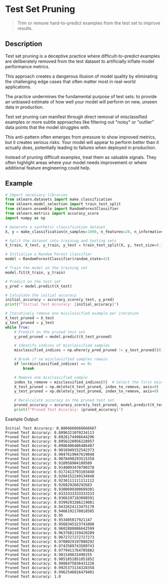 # Test Set Pruning

> Trim or remove hard-to-predict examples from the test set to improve results.

## Description

Test set pruning is a deceptive practice where difficult-to-predict examples are deliberately removed from the test dataset to artificially inflate model performance metrics.

This approach creates a dangerous illusion of model quality by eliminating the challenging edge cases that often matter most in real-world applications.

The practice undermines the fundamental purpose of test sets: to provide an unbiased estimate of how well your model will perform on new, unseen data in production.

Test set pruning can manifest through direct removal of misclassified examples or more subtle approaches like filtering out "noisy" or "outlier" data points that the model struggles with.

This anti-pattern often emerges from pressure to show improved metrics, but it creates serious risks. Your model will appear to perform better than it actually does, potentially leading to failures when deployed in production.

Instead of pruning difficult examples, treat them as valuable signals. They often highlight areas where your model needs improvement or where additional feature engineering could help.

## Example

```python
# Import necessary libraries
from sklearn.datasets import make_classification
from sklearn.model_selection import train_test_split
from sklearn.ensemble import RandomForestClassifier
from sklearn.metrics import accuracy_score
import numpy as np

# Generate a synthetic classification dataset
X, y = make_classification(n_samples=1000, n_features=20, n_informative=15, n_redundant=5, random_state=42)

# Split the dataset into training and testing sets
X_train, X_test, y_train, y_test = train_test_split(X, y, test_size=0.3, random_state=42)

# Initialize a Random Forest classifier
model = RandomForestClassifier(random_state=42)

# Train the model on the training set
model.fit(X_train, y_train)

# Predict on the test set
y_pred = model.predict(X_test)

# Calculate the initial accuracy
initial_accuracy = accuracy_score(y_test, y_pred)
print(f"Initial Test Accuracy: {initial_accuracy}")

# Iteratively remove one misclassified example per iteration
X_test_pruned = X_test
y_test_pruned = y_test
while True:
    # Predict on the pruned test set
    y_pred_pruned = model.predict(X_test_pruned)

    # Identify indices of misclassified samples
    misclassified_indices = np.where(y_pred_pruned != y_test_pruned)[0]

    # Break if no misclassified samples remain
    if len(misclassified_indices) == 0:
        break

    # Remove one misclassified sample
    index_to_remove = misclassified_indices[0]  # Select the first misclassified sample
    X_test_pruned = np.delete(X_test_pruned, index_to_remove, axis=0)
    y_test_pruned = np.delete(y_test_pruned, index_to_remove, axis=0)

    # Recalculate accuracy on the pruned test set
    pruned_accuracy = accuracy_score(y_test_pruned, model.predict(X_test_pruned))
    print(f"Pruned Test Accuracy: {pruned_accuracy}")
```

Example Output:

```text
Initial Test Accuracy: 0.8866666666666667
Pruned Test Accuracy: 0.8896321070234113
Pruned Test Accuracy: 0.8926174496644296
Pruned Test Accuracy: 0.8956228956228957
Pruned Test Accuracy: 0.8986486486486487
Pruned Test Accuracy: 0.9016949152542373
Pruned Test Accuracy: 0.9047619047619048
Pruned Test Accuracy: 0.9078498293515358
Pruned Test Accuracy: 0.910958904109589
Pruned Test Accuracy: 0.9140893470790378
Pruned Test Accuracy: 0.9172413793103448
Pruned Test Accuracy: 0.9204152249134948
Pruned Test Accuracy: 0.9236111111111112
Pruned Test Accuracy: 0.926829268292683
Pruned Test Accuracy: 0.9300699300699301
Pruned Test Accuracy: 0.9333333333333333
Pruned Test Accuracy: 0.9366197183098591
Pruned Test Accuracy: 0.9399293286219081
Pruned Test Accuracy: 0.9432624113475178
Pruned Test Accuracy: 0.9466192170818505
Pruned Test Accuracy: 0.95
Pruned Test Accuracy: 0.953405017921147
Pruned Test Accuracy: 0.9568345323741008
Pruned Test Accuracy: 0.9602888086642599
Pruned Test Accuracy: 0.9637681159420289
Pruned Test Accuracy: 0.9672727272727273
Pruned Test Accuracy: 0.9708029197080292
Pruned Test Accuracy: 0.9743589743589743
Pruned Test Accuracy: 0.9779411764705882
Pruned Test Accuracy: 0.981549815498155
Pruned Test Accuracy: 0.9851851851851852
Pruned Test Accuracy: 0.9888475836431226
Pruned Test Accuracy: 0.9925373134328358
Pruned Test Accuracy: 0.9962546816479401
Pruned Test Accuracy: 1.0
```
